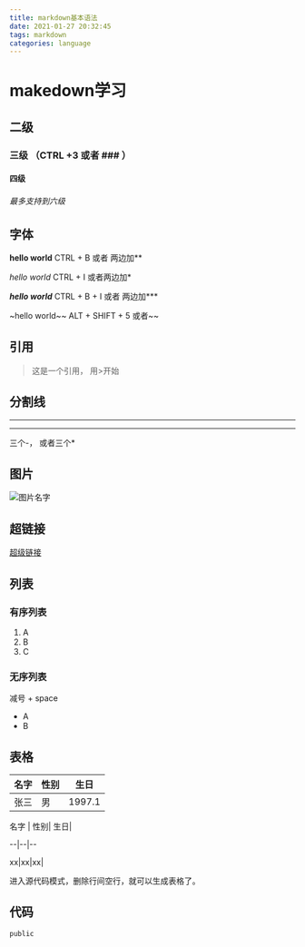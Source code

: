 ```yaml
---
title: markdown基本语法
date: 2021-01-27 20:32:45
tags: markdown
categories: language
---
```


# makedown学习

## 二级

### 三级 （CTRL +3 或者 ### ）

#### 四级

###### 最多支持到六级



## 字体

**hello world**    CTRL + B 或者 两边加**

*hello world*    CTRL + I 或者两边加* 

***hello world***   CTRL + B + I 或者 两边加***

~hello world~~  ALT + SHIFT + 5  或者~~ 



## 引用

> 这是一个引用， 用>开始 



## 分割线

---

***

三个-， 或者三个*



## 图片

![图片名字]()



## 超链接

[超级链接](https://kubernetes.io/docs/concepts/services-networking/service/#ips-and-vips)



## 列表

### 有序列表

1. A
2. B
3. C

### 无序列表

减号 + space

- A
- B



## 表格

| 名字 | 性别 | 生日   |
| ---- | ---- | ------ |
| 张三 | 男   | 1997.1 |

名字 | 性别| 生日|

--|--|--

xx|xx|xx|

进入源代码模式，删除行间空行，就可以生成表格了。

## 代码

```shell
public
```
